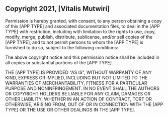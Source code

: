## Copyright 2021, [Vitalis Mutwiri]

Permission is hereby granted, with consent, to any person obtaining a copy of this [APP TYPE] and associated documentation files, to deal in the [APP TYPE] with restriction, including with limitation to the rights to use, copy, modify, merge, publish, distribute, sublicense, and/or sell copies of the [APP TYPE], and to not permit persons to whom the [APP TYPE] is furnished to do so, subject to the following conditions:

The above copyright notice and this permission notice shall be included in all copies or substantial portions of the [APP TYPE].

THE [APP TYPE] IS PROVIDED "AS IS", WITHOUT WARRANTY OF ANY KIND, EXPRESS OR IMPLIED, INCLUDING BUT NOT LIMITED TO THE WARRANTIES OF MERCHANTABILITY, FITNESS FOR A PARTICULAR PURPOSE AND NONINFRINGEMENT. IN NO EVENT SHALL THE AUTHORS OR COPYRIGHT HOLDERS BE LIABLE FOR ANY CLAIM, DAMAGES OR OTHER LIABILITY, WHETHER IN AN ACTION OF CONTRACT, TORT OR OTHERWISE, ARISING FROM, OUT OF OR IN CONNECTION WITH THE [APP TYPE] OR THE USE OR OTHER DEALINGS IN THE [APP TYPE].
